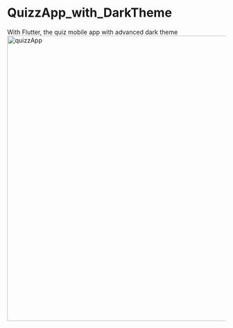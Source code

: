 # QuizzApp_with_DarkTheme
With Flutter, the quiz mobile app with advanced dark theme
<img width="657" alt="quizzApp" src="https://github.com/MuhammetVural/QuizzApp_with_DarkTheme/assets/73459364/349eb915-da0a-4370-bcb7-67334123cc39">
